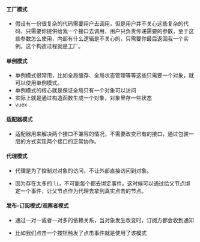 #### 工厂模式

- 假设有一份很复杂的代码需要用户去调用，但是用户并不关心这些复杂的代码，只需要你提供给我一个接口去调用，用户只负责传递需要的参数，至于这些参数怎么使用，内部有什么逻辑是不关心的，只需要你最后返回我一个实例。这个构造过程就是工厂。



#### 单例模式

- 单例模式很常用，比如全局缓存、全局状态管理等等这些只需要一个对象，就可以使用单例模式。
- 单例模式的核心就是保证全局只有一个对象可以访问
- 实际上就是通过构造函数生成一个对象，对象里存一些状态
- vuex 



#### 适配器模式

- 适配器用来解决两个接口不兼容的情况，不需要改变已有的接口，通过包装一层的方式实现两个接口的正常协作。



#### 代理模式

- 代理是为了控制对对象的访问，不让外部直接访问到对象。

- 因为存在太多的 `li`，不可能每个都去绑定事件。这时候可以通过给父节点绑定一个事件，让父节点作为代理去拿到真实点击的节点。



#### 发布-订阅模式/观察者模式

- 通过一对一或者一对多的依赖关系，当对象发生改变时，订阅方都会收到通知

- 比如我们点击一个按钮触发了点击事件就是使用了该模式















